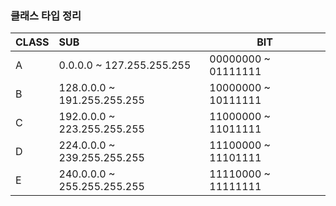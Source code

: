 ### 클래스 타입 정리

| CLASS | SUB                         | BIT                 |
| ----- | :-------------------------- | ------------------- |
| A     | 0.0.0.0 ~ 127.255.255.255   | 00000000 ~ 01111111 |
| B     | 128.0.0.0 ~ 191.255.255.255 | 10000000 ~ 10111111 |
| C     | 192.0.0.0 ~ 223.255.255.255 | 11000000 ~ 11011111 |
| D     | 224.0.0.0 ~ 239.255.255.255 | 11100000 ~ 11101111 |
| E     | 240.0.0.0 ~ 255.255.255.255 | 11110000 ~ 11111111 |





